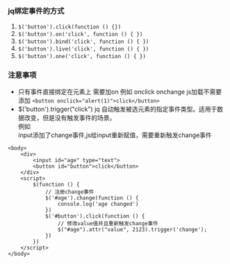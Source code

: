 ### jq绑定事件的方式
1. `$('button').click(function () {})`
2. `$('button').on('click', function () { })`
3. `$('button').bind('click', function () { })`
4. `$('button').live('click', function () { })`
5. `$('button').one('click', function () { })`
### 注意事项
+ 只有事件直接绑定在元素上 需要加on 例如 onclick onchange js加载不需要添加 
`<button onclick="alert(1)">click</button>`
+ $('button').trigger("click") jq 自动触发被选元素的指定事件类型。适用于数据改变，但是没有触发事件的场景。  
例如  
input添加了change事件,js给input重新赋值，需要重新触发change事件  
```
<body>
    <div>
        <input id="age" type="text">
        <button id="button">click</button>
    </div>
    <script>
        $(function () {
            // 注册change事件
            $('#age').change(function () {
                console.log('age changed')
            })
            $('#button').click(function () {
                // 修改value值并且重新触发change事件
                $("#age").attr("value", 2123).trigger('change');
            })
        })
    </script>
</body>
```
